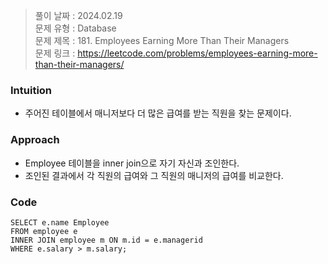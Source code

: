 > 풀이 날짜 : 2024.02.19  
> 문제 유형 : Database  
> 문제 제목 : 181. Employees Earning More Than Their Managers  
> 문제 링크 : https://leetcode.com/problems/employees-earning-more-than-their-managers/

### Intuition

- 주어진 테이블에서 매니저보다 더 많은 급여를 받는 직원을 찾는 문제이다.

### Approach

- Employee 테이블을 inner join으로 자기 자신과 조인한다.
- 조인된 결과에서 각 직원의 급여와 그 직원의 매니저의 급여를 비교한다.

### Code

```postgresql
SELECT e.name Employee
FROM employee e
INNER JOIN employee m ON m.id = e.managerid
WHERE e.salary > m.salary;
```
